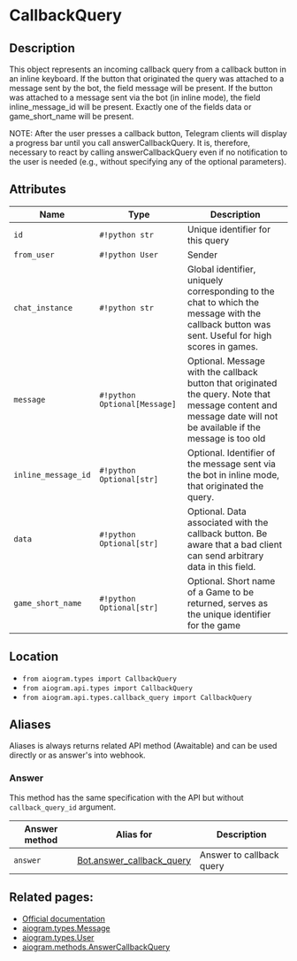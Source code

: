 # CallbackQuery

## Description

This object represents an incoming callback query from a callback button in an inline keyboard. If the button that originated the query was attached to a message sent by the bot, the field message will be present. If the button was attached to a message sent via the bot (in inline mode), the field inline_message_id will be present. Exactly one of the fields data or game_short_name will be present.

NOTE: After the user presses a callback button, Telegram clients will display a progress bar until you call answerCallbackQuery. It is, therefore, necessary to react by calling answerCallbackQuery even if no notification to the user is needed (e.g., without specifying any of the optional parameters).


## Attributes

| Name | Type | Description |
| - | - | - |
| `id` | `#!python str` | Unique identifier for this query |
| `from_user` | `#!python User` | Sender |
| `chat_instance` | `#!python str` | Global identifier, uniquely corresponding to the chat to which the message with the callback button was sent. Useful for high scores in games. |
| `message` | `#!python Optional[Message]` | Optional. Message with the callback button that originated the query. Note that message content and message date will not be available if the message is too old |
| `inline_message_id` | `#!python Optional[str]` | Optional. Identifier of the message sent via the bot in inline mode, that originated the query. |
| `data` | `#!python Optional[str]` | Optional. Data associated with the callback button. Be aware that a bad client can send arbitrary data in this field. |
| `game_short_name` | `#!python Optional[str]` | Optional. Short name of a Game to be returned, serves as the unique identifier for the game |



## Location

- `from aiogram.types import CallbackQuery`
- `from aiogram.api.types import CallbackQuery`
- `from aiogram.api.types.callback_query import CallbackQuery`

## Aliases

Aliases is always returns related API method (Awaitable) and can be used directly or as answer's into webhook.

### Answer

This method has the same specification with the API but without `callback_query_id` argument.

| Answer method         | Alias for                                              | Description                       |
| - | - | - |
| `answer`              | [Bot.answer_callback_query](../methods/answer_callback_query.md)         | Answer to callback query         |

## Related pages:

- [Official documentation](https://core.telegram.org/bots/api#callbackquery)
- [aiogram.types.Message](../types/message.md)
- [aiogram.types.User](../types/user.md)
- [aiogram.methods.AnswerCallbackQuery](../methods/answer_callback_query.md)
